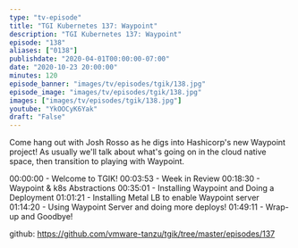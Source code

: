 ```yaml
---
type: "tv-episode"
title: "TGI Kubernetes 137: Waypoint"
description: "TGI Kubernetes 137: Waypoint"
episode: "138"
aliases: ["0138"]
publishdate: "2020-04-01T00:00:00-07:00"
date: "2020-10-23 20:00:00"
minutes: 120
episode_banner: "images/tv/episodes/tgik/138.jpg"
episode_image: "images/tv/episodes/tgik/138.jpg"
images: ["images/tv/episodes/tgik/138.jpg"]
youtube: "YkOOCyK6Yak"
draft: "False"
---
```


Come hang out with Josh Rosso as he digs into Hashicorp's new Waypoint project! As usually we'll talk about what's going on in the cloud native space, then transition to playing with Waypoint.

00:00:00 - Welcome to TGIK!
00:03:53 - Week in Review
00:18:30 - Waypoint & k8s Abstractions
00:35:01 - Installing Waypoint and Doing a Deployment
01:01:21 - Installing Metal LB to enable Waypoint server
01:14:20 - Using Waypoint Server and doing more deploys!
01:49:11 - Wrap-up and Goodbye!

github: https://github.com/vmware-tanzu/tgik/tree/master/episodes/137